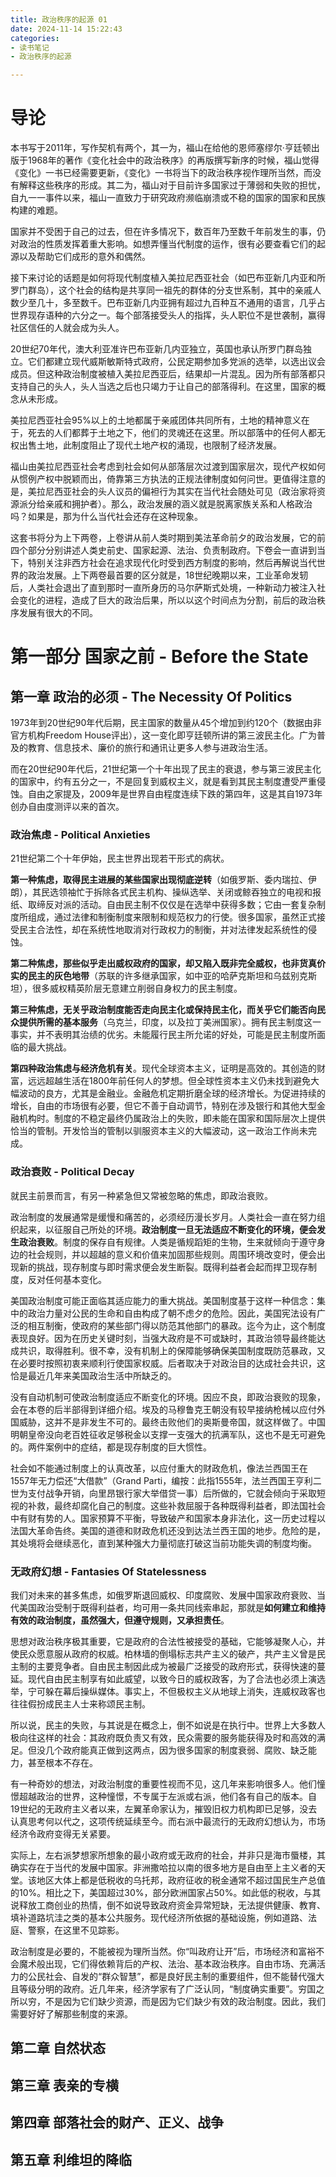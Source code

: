 ```yaml
---
title: 政治秩序的起源 01
date: 2024-11-14 15:22:43
categories: 
- 读书笔记 
- 政治秩序的起源

---
```


# 导论

本书写于2011年，写作契机有两个，其一为，福山在给他的恩师塞缪尔·亨廷顿出版于1968年的著作《变化社会中的政治秩序》的再版撰写新序的时候，福山觉得《变化》一书已经需要更新，《变化》一书将当下的政治秩序视作理所当然，而没有解释这些秩序的形成。其二为，福山对于目前许多国家过于薄弱和失败的担忧，自九一一事件以来，福山一直致力于研究政府濒临崩溃或不稳的国家的国家和民族构建的难题。

国家并不受困于自己的过去，但在许多情况下，数百年乃至数千年前发生的事，仍对政治的性质发挥着重大影响。如想弄懂当代制度的运作，很有必要查看它们的起源以及帮助它们成形的意外和偶然。

接下来讨论的话题是如何将现代制度植入美拉尼西亚社会（如巴布亚新几内亚和所罗门群岛），这个社会的结构是共享同一祖先的群体的分支世系制，其中的亲戚人数少至几十，多至数千。巴布亚新几内亚拥有超过九百种互不通用的语言，几乎占世界现存语种的六分之一。每个部落接受头人的指挥，头人职位不是世袭制，赢得社区信任的人就会成为头人。

20世纪70年代，澳大利亚准许巴布亚新几内亚独立，英国也承认所罗门群岛独立。它们都建立现代威斯敏斯特式政府，公民定期参加多党派的选举，以选出议会成员。但这种政治制度被植入美拉尼西亚后，结果却一片混乱。因为所有部落都只支持自己的头人，头人当选之后也只竭力于让自己的部落得利。在这里，国家的概念从未形成。

美拉尼西亚社会95%以上的土地都属于亲戚团体共同所有，土地的精神意义在于，死去的人们都葬于土地之下，他们的灵魂还在这里。所以部落中的任何人都无权出售土地，此制度阻止了现代土地产权的涌现，也限制了经济发展。

福山由美拉尼西亚社会考虑到社会如何从部落层次过渡到国家层次，现代产权如何从惯例产权中脱颖而出，倚靠第三方执法的正规法律制度如何问世。更值得注意的是，美拉尼西亚社会的头人议员的偏袒行为其实在当代社会随处可见（政治家将资源派分给亲戚和拥护者）。那么，政治发展的涵义就是脱离家族关系和人格政治吗？如果是，那为什么当代社会还存在这种现象。

这套书将分为上下两卷，上卷讲从前人类时期到美法革命前夕的政治发展，它的前四个部分分别讲述人类史前史、国家起源、法治、负责制政府。下卷会一直讲到当下，特别关注非西方社会在追求现代化时受到西方制度的影响，然后再解说当代世界的政治发展。上下两卷最首要的区分就是，18世纪晚期以来，工业革命发轫后，人类社会退出了直到那时一直所身历的马尔萨斯式处境，一种新动力被注入社会变化的进程，造成了巨大的政治后果，所以以这个时间点为分割，前后的政治秩序发展有很大的不同。


# 第一部分 国家之前 - Before the State

## 第一章 政治的必须 - The Necessity Of Politics

1973年到20世纪90年代后期，民主国家的数量从45个增加到约120个（数据由非官方机构Freedom House评出），这一变化即亨廷顿所讲的第三波民主化。广为普及的教育、信息技术、廉价的旅行和通讯让更多人参与进政治生活。

而在20世纪90年代后，21世纪第一个十年出现了民主的衰退，参与第三波民主化的国家中，约有五分之一，不是回复到威权主义，就是看到其民主制度遭受严重侵蚀。自由之家提及，2009年是世界自由程度连续下跌的第四年，这是其自1973年创办自由度测评以来的首次。

### 政治焦虑 - Political Anxieties

21世纪第二个十年伊始，民主世界出现若干形式的病状。

**第一种焦虑，取得民主进展的某些国家出现彻底逆转**（如俄罗斯、委内瑞拉、伊朗），其民选领袖忙于拆除各式民主机构、操纵选举、关闭或鲸吞独立的电视和报纸、取缔反对派的活动。自由民主制不仅仅是在选举中获得多数；它由一套复杂制度所组成，通过法律和制衡制度来限制和规范权力的行使。很多国家，虽然正式接受民主合法性，却在系统性地取消对行政权力的制衡，并对法律发起系统性的侵蚀。

**第二种焦虑，那些似乎走出威权政府的国家，却又陷入既非完全威权，也非货真价实的民主的灰色地带**（苏联的许多继承国家，如中亚的哈萨克斯坦和乌兹别克斯坦），很多威权精英阶层无意建立削弱自身权力的民主制度。

**第三种焦虑，无关乎政治制度能否走向民主化或保持民主化，而关乎它们能否向民众提供所需的基本服务**（乌克兰，印度，以及拉丁美洲国家）。拥有民主制度这一事实，并不表明其治绩的优劣。未能履行民主所允诺的好处，可能是民主制度所面临的最大挑战。

**第四种政治焦虑与经济危机有关**。现代全球资本主义，证明是高效的。其创造的财富，远远超越生活在1800年前任何人的梦想。但全球性资本主义仍未找到避免大幅波动的良方，尤其是金融业。金融危机定期折磨全球的经济增长。为促进持续的增长，自由的市场很有必要，但它不善于自动调节，特别在涉及银行和其他大型金融机构时。制度的不稳定最终仍属政治上的失败，即未能在国家和国际层次上提供恰当的管制。开发恰当的管制以驯服资本主义的大幅波动，这一政治工作尚未完成。

### 政治衰败 - Political Decay

就民主前景而言，有另一种紧急但又常被忽略的焦虑，即政治衰败。

政治制度的发展通常是缓慢和痛苦的，必须经历漫长岁月。人类社会一直在努力组织起来，以征服自己所处的环境。**政治制度一旦无法适应不断变化的环境，便会发生政治衰败**。制度的保存自有规律。人类是循规蹈矩的生物，生来就倾向于遵守身边的社会规则，并以超越的意义和价值来加固那些规则。周围环境改变时，便会出现新的挑战，现存制度与即时需求便会发生断裂。既得利益者会起而捍卫现存制度，反对任何基本变化。

美国政治制度可能正面临其适应能力的重大挑战。美国制度基于这样一种信念：集中的政治力量对公民的生命和自由构成了朝不虑夕的危险。因此，美国宪法设有广泛的相互制衡，使政府的某些部门得以防范其他部门的暴政。迄今为止，这个制度表现良好。因为在历史关键时刻，当强大政府是不可或缺时，其政治领导最终能达成共识，取得胜利。很不幸，没有机制上的保障能够确保美国制度既防范暴政，又在必要时按照初衷来顺利行使国家权威。后者取决于对政治目的达成社会共识，这恰是最近几年来美国政治生活中所缺乏的。

没有自动机制可使政治制度适应不断变化的环境。因应不良，即政治衰败的现象，会在本卷的后半部得到详细介绍。埃及的马穆鲁克王朝没有较早接纳枪械以应付外国威胁，这并不是非发生不可的。最终击败他们的奥斯曼帝国，就这样做了。中国明朝皇帝没向老百姓征收足够税金以支撑一支强大的抗满军队，这也不是无可避免的。两件案例中的症结，都是现存制度的巨大惯性。

社会如不能通过制度上的认真改革，以应付重大的财政危机，像法兰西国王在1557年无力偿还“大借款”（Grand Parti，编按：此指1555年，法兰西国王亨利二世为支付战争开销，向里昂银行家大举借贷一事）后所做的，它就会倾向于采取短视的补救，最终却腐化自己的制度。这些补救屈服于各种既得利益者，即法国社会中有财有势的人。国家预算不平衡，导致破产和国家本身非法化，这一历史过程以法国大革命告终。美国的道德和财政危机还没到达法兰西王国的地步。危险的是，其处境将会继续恶化，直到某种强大力量彻底打破这当前功能失调的制度均衡。

### 无政府幻想 - Fantasies Of Statelessness

我们对未来的甚多焦虑，如俄罗斯退回威权、印度腐败、发展中国家政府衰败、当代美国政治受制于既得利益者，均可用一条共同线索串起，那就是**如何建立和维持有效的政治制度，虽然强大，但遵守规则，又承担责任**。

思想对政治秩序极其重要，它是政府的合法性被接受的基础，它能够凝聚人心，并使民众愿意服从政府的权威。柏林墙的倒塌标志共产主义的破产，共产主义曾是民主制的主要竞争者。自由民主制因此成为被最广泛接受的政府形式，获得快速的蔓延。现代自由民主制享有如此威望，以致今日的威权政客，为了合法也必须上演选举，宁可躲在幕后操纵媒体。事实上，不但极权主义从地球上消失，连威权政客也往往假扮成民主人士来称颂民主制。

所以说，民主的失败，与其说是在概念上，倒不如说是在执行中。世界上大多数人极向往这样的社会：其政府既负责又有效，民众需要的服务能获得及时和高效的满足。但没几个政府能真正做到这两点，因为很多国家的制度衰弱、腐败、缺乏能力，甚至根本不存在。

有一种奇妙的想法，对政治制度的重要性视而不见，这几年来影响很多人。他们憧憬超越政治的世界，这种憧憬，不专属于左派或右派，他们各有自己的版本。自19世纪的无政府主义者以来，左翼革命家认为，摧毁旧权力机构即已足够，没去认真思考何以代之，这项传统延续至今。而右派中最流行的无政府幻想认为，市场经济令政府变得无关紧要。

实际上，左右派梦想家所想象的最小政府或无政府的社会，并非只是海市蜃楼，其确实存在于当代的发展中国家。非洲撒哈拉以南的很多地方是自由至上主义者的天堂。该地区大体上都是低税收的乌托邦，政府征收的税金通常不超过国民生产总值的10%。相比之下，美国超过30%，部分欧洲国家占50%。如此低的税收，与其说释放工商创业的热情，倒不如说导致政府资金异常短缺，无法提供健康、教育、填补道路坑洼之类的基本公共服务。现代经济所依据的基础设施，例如道路、法庭、警察，在这里不见踪影。

政治制度是必要的，不能被视为理所当然。你“叫政府让开”后，市场经济和富裕不会魔术般出现，它们得依赖背后的产权、法治、基本政治秩序。自由市场、充满活力的公民社会、自发的“群众智慧”，都是良好民主制的重要组件，但不能替代强大且等级分明的政府。近几年来，经济学家有了广泛认同，“制度确实重要”。穷国之所以穷，不是因为它们缺少资源，而是因为它们缺少有效的政治制度。因此，我们需要好好了解那些制度的来源。

## 第二章 自然状态



## 第三章 表亲的专横



## 第四章 部落社会的财产、正义、战争



## 第五章 利维坦的降临
